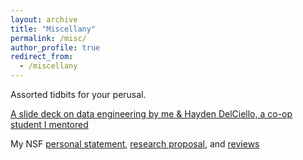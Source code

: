 ```yaml
---
layout: archive
title: "Miscellany"
permalink: /misc/
author_profile: true
redirect_from:
  - /miscellany
---
```


Assorted tidbits for your perusal.

[A slide deck on data engineering by me & Hayden DelCiello, a co-op student I mentored](http://asmithh.github.io/files/how_to_engineer_big_data.pdf) 

My NSF [personal statement](http://asmithh.github.io/files/nsf_personal_statement.pdf), [research proposal](http://asmithh.github.io/files/nsf_research_proposal.pdf), and [reviews](http://asmithh.github.io/files/nsf_reviews.pdf)